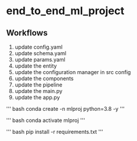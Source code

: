 # end_to_end_ml_project

## Workflows
1. update config.yaml
2. update schema.yaml
3. update params.yaml
4. update the entity
5. update the configuration manager in src config
6. update the components
7. update the pipeline
8. update the main.py
9. update the app.py

''' bash 
conda create -n mlproj python=3.8 -y
'''

''' bash
conda activate mlproj
'''

''' bash
pip install -r requirements.txt
'''  